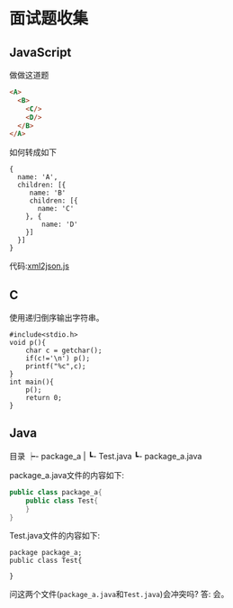 # 面试题收集

## JavaScript
做做这道题  
```html
<A>  
  <B>  
    <C/>  
    <D/>  
  </B>  
</A>  
```
如何转成如下  
```
{  
  name: 'A',  
  children: [{  
     name: 'B'  
     children: [{  
       name: 'C'  
    }, {  
        name: 'D'  
    }]  
  }]  
}  
``` 

代码:[xml2json.js](src/wang/relish/xml2json.js)

## C
使用递归倒序输出字符串。
```
#include<stdio.h>
void p(){
	char c = getchar();
	if(c!='\n')	p();
	printf("%c",c);
}
int main(){
	p();
	return 0;
}
```

## Java
目录
┝- package_a
|     ┗- Test.java
┗- package_a.java

package_a.java文件的内容如下:
```java
public class package_a{
    public class Test{
    }
}
```
Test.java文件的内容如下:
```
package package_a;
public class Test{
    
}
```
问这两个文件(`package_a.java`和`Test.java`)会冲突吗?
答: 会。